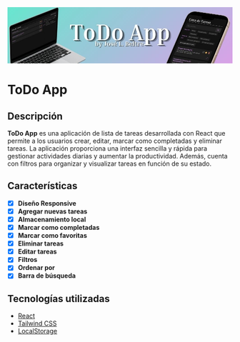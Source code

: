 ![Banner del ToDo App](./src/assets/banner-todo.jpg)

# ToDo App

## Descripción
**ToDo App** es una aplicación de lista de tareas desarrollada con React que permite a los usuarios crear, editar, marcar como completadas y eliminar tareas. La aplicación proporciona una interfaz sencilla y rápida para gestionar actividades diarias y aumentar la productividad. Además, cuenta con filtros para organizar y visualizar tareas en función de su estado.

## Características

- [x] **Diseño Responsive**
- [x] **Agregar nuevas tareas**
- [x] **Almacenamiento local**
- [x] **Marcar como completadas**
- [x] **Marcar como favoritas**
- [x] **Eliminar tareas**
- [x] **Editar tareas**
- [x] **Filtros**
- [x] **Ordenar por**
- [x] **Barra de búsqueda**

## Tecnologías utilizadas

- [React](https://reactjs.org/)
- [Tailwind CSS](https://tailwindcss.com/)
- [LocalStorage](https://developer.mozilla.org/es/docs/Web/API/Window/localStorage)
